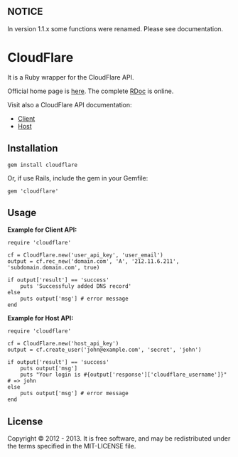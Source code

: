 NOTICE
------

In version 1.1.x some functions were renamed. Please see documentation.


CloudFlare
==========

It is a Ruby wrapper for the CloudFlare API.

Official home page is [here](https://github.com/B4k3r/cloudflare). The complete [RDoc](http://rdoc.info/github/B4k3r/cloudflare/) is online.

Visit also a CloudFlare API documentation:

-    [Client](http://www.cloudflare.com/docs/client-api.html)
-    [Host](http://www.cloudflare.com/docs/host-api.html)

Installation
------------

```
gem install cloudflare
```

Or, if use Rails, include the gem in your Gemfile:

```
gem 'cloudflare'
```

Usage
-----

**Example for Client API:**

```
require 'cloudflare'

cf = CloudFlare.new('user_api_key', 'user_email')
output = cf.rec_new('domain.com', 'A', '212.11.6.211', 'subdomain.domain.com', true)

if output['result'] == 'success'
  	puts 'Successfuly added DNS record'
else
	puts output['msg'] # error message
end
```

**Example for Host API:**

```
require 'cloudflare'

cf = CloudFlare.new('host_api_key')
output = cf.create_user('john@example.com', 'secret', 'john')

if output['result'] == 'success'
  	puts output['msg']
  	puts "Your login is #{output['response']['cloudflare_username']}" # => john
else
  	puts output['msg'] # error message
end
```

License
-------

Copyright &copy; 2012 - 2013. It is free software, and may be redistributed under the terms specified in the MIT-LICENSE file.






